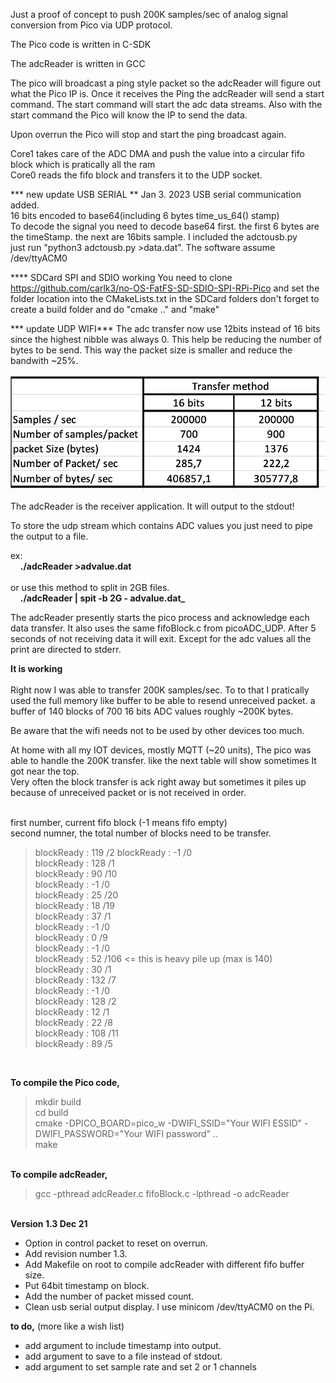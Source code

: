 Just a proof of concept  to push 200K samples/sec of analog signal conversion from Pico via UDP protocol.


The Pico code is written in C-SDK

The adcReader is written in GCC


The pico will broadcast a ping style packet so the adcReader will figure out what the Pico IP is.
Once it receives the Ping the adcReader will send a start command. The start command will start the adc data streams.
Also with the start command the Pico will know the IP to send the data.

Upon overrun the Pico will stop and start the ping broadcast again.

Core1 takes care of the ADC DMA and push the value into a circular fifo block which is pratically all the ram<br>
Core0 reads the fifo block and transfers it to the UDP socket.<br>


*** new update USB SERIAL ** Jan 3. 2023
USB serial communication added.<br>
16 bits encoded to base64(including 6 bytes time_us_64() stamp)<br>
To decode the signal you need to decode base64 first. the first 6 bytes are the timeStamp. the next are 16bits sample.
I included the adctousb.py   
   just run "python3 adctousb.py >data.dat".  The software assume /dev/ttyACM0


**** SDCard  SPI and SDIO working
You need to clone  https://github.com/carlk3/no-OS-FatFS-SD-SDIO-SPI-RPi-Pico
and set the folder location into the CMakeLists.txt in the SDCard folders
don't forget to create a build folder and do "cmake .."  and  "make" 



*** update  UDP WIFI***
The adc transfer now use 12bits instead of 16 bits since the highest nibble was always 0.
This help be reducing the number of bytes to be send. This way the packet size is smaller and  reduce the bandwith ~25%.

<img src="PicoADCUDP12bitsVS16bits.jpg">

The adcReader is the receiver application. It will output to the stdout!<br>

To store the udp stream which contains ADC values you just need to pipe the output to a file.<br>

ex:<br>
&nbsp;&nbsp;&nbsp; <b>./adcReader >advalue.dat</b><br>
<br>
or use this method to split in 2GB files.<br>
&nbsp;&nbsp;&nbsp; <b>./adcReader | spit -b 2G - advalue.dat_</b><br>

The adcReader presently starts the pico process and acknowledge each data transfer. 
It also uses the same fifoBlock.c from picoADC_UDP.
After 5 seconds of not receiving data it will exit.
Except for the adc values all the print are directed to stderr.

<b>It is working </b><br><br>
Right now I was able to transfer 200K samples/sec. To to that I pratically used the full memory like buffer to be able to resend
unreceived packet.  a buffer of 140 blocks of 700  16 bits ADC values  roughly ~200K bytes.

Be aware that the wifi needs not to be used by other devices too much.

At home with all my IOT devices, mostly MQTT (~20 units), The pico was able to handle  the 200K transfer.
like the next table will show sometimes It got near the top.<br>
Very often the block transfer is ack right away but sometimes it piles up because of unreceived packet or is not received in order.<br>

<br>
first number, current fifo block (-1 means  fifo empty)<br>
second numner, the total number of blocks need to be transfer.<br>
<blockquote>blockReady : 119 /2
blockReady : -1 /0 <br>
blockReady : 128 /1<br>
blockReady : 90 /10<br>
blockReady : -1 /0<br>
blockReady : 25 /20<br>
blockReady : 18 /19<br>
blockReady : 37 /1<br>
blockReady : -1 /0<br>
blockReady : 0 /9<br>
blockReady : -1 /0<br>
blockReady : 52 /106   <= this is heavy pile up (max is 140)<br>
blockReady : 30 /1<br>
blockReady : 132 /7<br>
blockReady : -1 /0<br>
blockReady : 128 /2<br>
blockReady : 12 /1<br>
blockReady : 22 /8<br>
blockReady : 108 /11<br>
blockReady : 89 /5<br></blockquote>

<br>

<b>To compile the Pico code,</b>
<blockquote>
mkdir build<br>
cd build<br>
cmake -DPICO_BOARD=pico_w -DWIFI_SSID="Your WIFI ESSID" -DWIFI_PASSWORD="Your WIFI password" ..<br>
make<br>
</blockquote>

<br>
<b>To compile adcReader,</b>
<blockquote>
gcc -pthread adcReader.c fifoBlock.c -lpthread -o adcReader
</blockquote>
<br>
<b>Version 1.3  Dec 21</b><br>

- Option in control packet to reset on overrun.<br>
- Add revision number 1.3.<br>
- Add Makefile on root to compile adcReader with different fifo buffer size.<br>
- Put 64bit timestamp on block. <br>
- Add the number of packet missed count.<br>
- Clean  usb serial output display. I use minicom /dev/ttyACM0 on the Pi.<br>

<b>to do,</b> (more like a wish list)<br>
- add argument to include timestamp into output.<br>
- add argument to save to a file instead of stdout.<br>
- add argument to set sample rate and set 2 or 1 channels<br>
